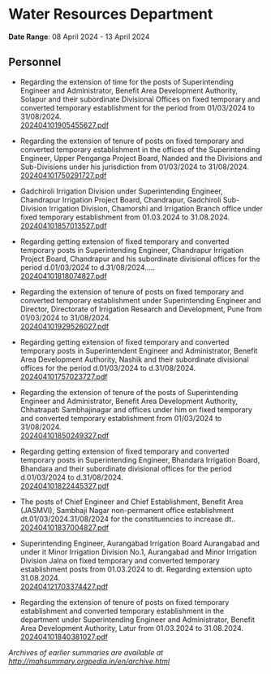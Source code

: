 # Water Resources Department

**Date Range**: 08 April 2024 - 13 April 2024


## Personnel
- Regarding the extension of time for the posts of Superintending Engineer and Administrator, Benefit Area Development Authority, Solapur and their subordinate Divisional Offices on fixed temporary and converted temporary establishment for the period from 01/03/2024 to 31/08/2024.\
  [202404101905455627.pdf](https://gr.maharashtra.gov.in/Site/Upload/Government%20Resolutions/English/202404101905455627.pdf)

- Regarding the extension of tenure of posts on fixed temporary and converted temporary establishment in the offices of the Superintending Engineer, Upper Penganga Project Board, Nanded and the Divisions and Sub-Divisions under his jurisdiction from 01/03/2024 to 31/08/2024.\
  [202404101750291727.pdf](https://gr.maharashtra.gov.in/Site/Upload/Government%20Resolutions/English/202404101750291727.pdf)

- Gadchiroli Irrigation Division under Superintending Engineer, Chandrapur Irrigation Project Board, Chandrapur, Gadchiroli Sub-Division Irrigation Division, Chamorshi and Irrigation Branch office under fixed temporary establishment from 01.03.2024 to 31.08.2024.\
  [202404101857013527.pdf](https://gr.maharashtra.gov.in/Site/Upload/Government%20Resolutions/English/202404101857013527.pdf)

- Regarding getting extension of fixed temporary and converted temporary posts in Superintending Engineer, Chandrapur Irrigation Project Board, Chandrapur and his subordinate divisional offices for the period d.01/03/2024 to d.31/08/2024.....\
  [202404101818074827.pdf](https://gr.maharashtra.gov.in/Site/Upload/Government%20Resolutions/English/202404101818074827.pdf)

- Regarding the extension of tenure of posts on fixed temporary and converted temporary establishment under Superintending Engineer and Director, Directorate of Irrigation Research and Development, Pune from 01/03/2024 to 31/08/2024.\
  [202404101929526027.pdf](https://gr.maharashtra.gov.in/Site/Upload/Government%20Resolutions/English/202404101929526027.pdf)

- Regarding getting extension of fixed temporary and converted temporary posts in Superintendent Engineer and Administrator, Benefit Area Development Authority, Nashik and their subordinate divisional offices for the period d.01/03/2024 to d.31/08/2024.\
  [202404101757023727.pdf](https://gr.maharashtra.gov.in/Site/Upload/Government%20Resolutions/English/202404101757023727.pdf)

- Regarding the extension of tenure of the posts of Superintending Engineer and Administrator, Benefit Area Development Authority, Chhatrapati Sambhajinagar and offices under him on fixed temporary and converted temporary establishment from 01/03/2024 to 31/08/2024.\
  [202404101850249327.pdf](https://gr.maharashtra.gov.in/Site/Upload/Government%20Resolutions/English/202404101850249327....pdf)

- Regarding getting extension of fixed temporary and converted temporary posts in Superintending Engineer, Bhandara Irrigation Board, Bhandara and their subordinate divisional offices for the period d.01/03/2024 to d.31/08/2024.\
  [202404101822445327.pdf](https://gr.maharashtra.gov.in/Site/Upload/Government%20Resolutions/English/202404101822445327.pdf)

- The posts of Chief Engineer and Chief Establishment, Benefit Area (JASMVI), Sambhaji Nagar non-permanent office establishment dt.01/03/2024.31/08/2024 for the constituencies to increase dt..\
  [202404101837004827.pdf](https://gr.maharashtra.gov.in/Site/Upload/Government%20Resolutions/English/202404101837004827.pdf)

- Superintending Engineer, Aurangabad Irrigation Board Aurangabad and under it Minor Irrigation Division No.1, Aurangabad and Minor Irrigation Division Jalna on fixed temporary and converted temporary establishment posts from 01.03.2024 to dt. Regarding extension upto 31.08.2024.\
  [202404121703374427.pdf](https://gr.maharashtra.gov.in/Site/Upload/Government%20Resolutions/English/202404121703374427.pdf)

- Regarding the extension of tenure of posts on fixed temporary establishment and converted temporary establishment in the department under Superintending Engineer and Administrator, Benefit Area Development Authority, Latur from 01.03.2024 to 31.08.2024.\
  [202404101840381027.pdf](https://gr.maharashtra.gov.in/Site/Upload/Government%20Resolutions/English/202404101840381027.pdf)


*Archives of earlier summaries are available at http://mahsummary.orgpedia.in/en/archive.html*
